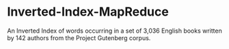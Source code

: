 # Inverted-Index-MapReduce
An Inverted Index of words occurring in a set of 3,036 English books written by 142 authors from the Project Gutenberg corpus.
